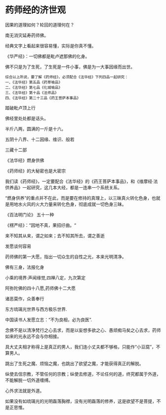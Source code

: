 # 药师经的济世观

因果的道理如何？轮回的道理何在？

南无消灾延寿药师佛。

经典文字上看起来很容易懂，实际是你真不懂。

《华严经》：一切佛都是毗卢遮那佛的化身。

佛不只是为了生死，了生死是一件小事，佛是为一大事因缘而出世。


```text
综合以上所说，要了解《药师经》，必须配合《法华经》下列四品一起研究：
一、《法华经》第五品《药草喻品》
二、《法华经》第七品《化城喻品》
三、《法华经》第十品《法师品》
四、《法华经》第二十三品《药王菩萨本事品》
```

踏破毗卢顶上行

佛经里处处都是话头。

半斤八两，圆满的一斤是十六。

五阴十八界、十二因缘、维识、般若

三藏十二部

《法华经》燃身供佛

《药师经》的大秘密也是大密宗

我们读《药师经》，一定要配合《法华经》的《药王菩萨本事品》，和《维摩经·法供养品》一起研究，这几本大经，都是一连串一个系统关系。

“燃身供养”的重点并不在此，而是要在修持的真理上，以三昧真火转化色身，也就是用地水火风的火大力量来转化色身，彻底成就一切色身三昧。

 《百法明门论》 五十一种

《楞严经》：“因地不真，果招纡曲。“
  
来不知其从来，谓之如来；去不知其所去，谓之善逝

发愿谈何容易

药师佛的第一大愿，指出一切众生的自性之光，本来光明清净。

佛有三身，法报化身

小乘的境界:声闻缘觉,四禅八定，九次第定

阿弥陀佛的四十八愿,药师佛十二大愿

诸恶莫作，众善奉行

东方琉璃光世界与西方极乐世界.

中国读书人发愿立志：“不为良相，必为良医”.

念佛不是以清净梵行之心去求，而是以妄想多欲之心、愚顽痴马矣之心去求，药师如来的光永远不会与你相接。

具大丈夫相才称得上是真正的男人，我们连小丈夫都不够格，只能作“小豆腐”，不算男人。

跳出了生死之魔、烦恼之魔，也跳出了欲望之魔，才能获得真正的解脱。

纵使去信宗教，不管任何的宗教；纵使去修道，不论任何的道，终究都属于外道，不能解脱一切外道缠缚。

心外求法就是外道。

如果没有如琉璃光的光明磊落胸襟，没有光明磊落的修养，这是欲望不是菩提，不是正思惟。






